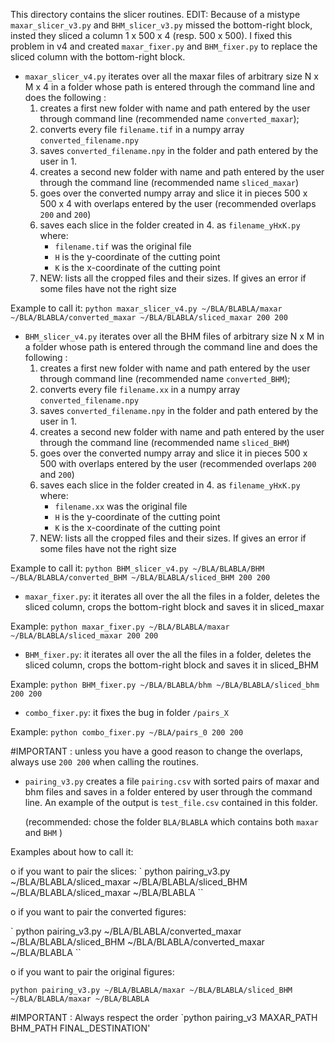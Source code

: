 This directory contains the slicer routines.
EDIT: Because of a mistype `maxar_slicer_v3.py` and `BHM_slicer_v3.py` missed the bottom-right block, insted they sliced a column 1 x 500 x 4 (resp. 500 x 500). I fixed this problem in v4 and created `maxar_fixer.py` and `BHM_fixer.py` to replace the sliced column with the bottom-right block.

* `maxar_slicer_v4.py` iterates over all the maxar files of arbitrary size N x M x 4 in a folder whose path is entered through the command line and does the following :
    1. creates a first new folder with name and path entered by the user through command line
      (recommended name `converted_maxar`);
    2. converts every file `filename.tif` in a numpy array `converted_filename.npy`
    3. saves `converted_filename.npy` in the folder and path entered by the user in 1.
    4. creates a second new folder with name and path entered by the user through the command line
      (recommended name `sliced_maxar`)
    5. goes over the converted numpy array and slice it in pieces 500 x 500 x 4 with overlaps entered by the user
      (recommended overlaps `200` and `200`)
    6. saves each slice in the folder created in 4. as `filename_yHxK.py` where:
         - `filename.tif` was the original file
         - `H` is the y-coordinate of the cutting point
         - `K` is the x-coordinate of the cutting point
    7. NEW: lists all the cropped files and their sizes. If gives an error if some files have not the right size


Example to call it:
` python maxar_slicer_v4.py ~/BLA/BLABLA/maxar ~/BLA/BLABLA/converted_maxar ~/BLA/BLABLA/sliced_maxar 200 200 `

* `BHM_slicer_v4.py` iterates over all the BHM files of arbitrary size N x M in a folder whose path is entered through the command line and does the following :
    1. creates a first new folder with name and path entered by the user through command line
      (recommended name `converted_BHM`);
    2. converts every file `filename.xx` in a numpy array `converted_filename.npy`
    3. saves `converted_filename.npy` in the folder and path entered by the user in 1.
    4. creates a second new folder with name and path entered by the user through the command line
      (recommended name `sliced_BHM`)
    5. goes over the converted numpy array and slice it in pieces 500 x 500 with overlaps entered by the user
      (recommended overlaps `200` and `200`)
    6. saves each slice in the folder created in 4. as `filename_yHxK.py` where:
         - `filename.xx` was the original file
         - `H` is the y-coordinate of the cutting point
         - `K` is the x-coordinate of the cutting point
    7. NEW: lists all the cropped files and their sizes. If gives an error if some files have not the right size


Example to call it:
` python BHM_slicer_v4.py ~/BLA/BLABLA/BHM ~/BLA/BLABLA/converted_BHM ~/BLA/BLABLA/sliced_BHM 200 200 `

* `maxar_fixer.py`: it iterates all over the all the files in a folder, deletes the sliced column, crops the bottom-right block and saves it in sliced_maxar

Example:
` python maxar_fixer.py ~/BLA/BLABLA/maxar ~/BLA/BLABLA/sliced_maxar 200 200 `


* `BHM_fixer.py`: it iterates all over the all the files in a folder, deletes the sliced column, crops the bottom-right block and saves it in sliced_BHM

Example:
` python BHM_fixer.py ~/BLA/BLABLA/bhm ~/BLA/BLABLA/sliced_bhm 200 200 `


* `combo_fixer.py`: it fixes the bug in folder `/pairs_X`

Example:
` python combo_fixer.py ~/BLA/pairs_0 200 200 `





#IMPORTANT : unless you have a good reason to change the overlaps, always use `200 200` when calling the routines.

* `pairing_v3.py` creates a file `pairing.csv` with sorted pairs of maxar and bhm files and saves in a folder entered by user through the command line. An example of the output is `test_file.csv` contained in this folder.  

  (recommended: chose the folder `BLA/BLABLA` which contains both `maxar` and `BHM` )

Examples about how to call it:

o if you want to pair the slices:
` python pairing_v3.py ~/BLA/BLABLA/sliced_maxar ~/BLA/BLABLA/sliced_BHM ~/BLA/BLABLA/sliced_maxar ~/BLA/BLABLA ``

o if you want to pair the converted figures:

` python pairing_v3.py ~/BLA/BLABLA/converted_maxar ~/BLA/BLABLA/sliced_BHM ~/BLA/BLABLA/converted_maxar ~/BLA/BLABLA ``

o if you want to pair the original figures:

` python pairing_v3.py ~/BLA/BLABLA/maxar ~/BLA/BLABLA/sliced_BHM ~/BLA/BLABLA/maxar ~/BLA/BLABLA `


#IMPORTANT : Always respect the order  `python pairing_v3 MAXAR_PATH  BHM_PATH  FINAL_DESTINATION'
